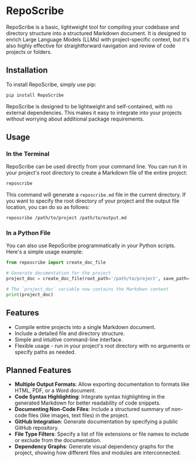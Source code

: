 
# RepoScribe

RepoScribe is a basic, lightweight tool for compiling your codebase and directory structure into a structured Markdown document. It is designed to enrich Large Language Models (LLMs) with project-specific context, but it's also highly effective for straightforward navigation and review of code projects or folders.

## Installation

To install RepoScribe, simply use pip:

```bash
pip install RepoScribe
```

RepoScribe is designed to be lightweight and self-contained, with no external dependencies. This makes it easy to integrate into your projects without worrying about additional package requirements.

## Usage

### In the Terminal

RepoScribe can be used directly from your command line. You can run it in your project's root directory to create a Markdown file of the entire project:

```bash
reposcribe
```

This command will generate a `reposcribe.md` file in the current directory. If you want to specify the root directory of your project and the output file location, you can do so as follows:

```bash
reposcribe /path/to/project /path/to/output.md
```

### In a Python File

You can also use RepoScribe programmatically in your Python scripts. Here's a simple usage example:

```python
from reposcribe import create_doc_file

# Generate documentation for the project
project_doc = create_doc_file(root_path='/path/to/project', save_path='/path/to/output.md')

# The `project_doc` variable now contains the Markdown content
print(project_doc)
```

## Features

- Compile entire projects into a single Markdown document.
- Include a detailed file and directory structure.
- Simple and intuitive command-line interface.
- Flexible usage - run in your project's root directory with no arguments or specify paths as needed.

## Planned Features

- **Multiple Output Formats**: Allow exporting documentation to formats like HTML, PDF, or a Word document.
- **Code Syntax Highlighting**: Integrate syntax highlighting in the generated Markdown for better readability of code snippets.
- **Documenting Non-Code Files**: Include a structured summary of non-code files (like images, text files) in the project.
- **GitHub Integration**: Generate documentation by specifying a public GitHub repository.
- **File Type Filters**: Specify a list of file extensions or file names to include or exclude from the documentation.
- **Dependency Graphs**: Generate visual dependency graphs for the project, showing how different files and modules are interconnected.
